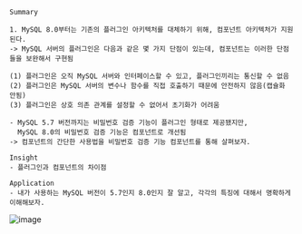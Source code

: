 

```
Summary

1. MySQL 8.0부터는 기존의 플러그인 아키텍처를 대체하기 위해, 컴포넌트 아키텍처가 지원된다.
-> MySQL 서버의 플러그인은 다음과 같은 몇 가지 단점이 있는데, 컴포넌트는 이러한 단점들을 보완해서 구현됨

(1) 플러그인은 오직 MySQL 서버와 인터페이스할 수 있고, 플러그인끼리는 통신할 수 없음
(2) 플러그인은 MySQL 서버의 변수나 함수를 직접 호출하기 때문에 안전하지 않음(캡슐화 안됨)
(3) 플러그인은 상호 의존 관계를 설정할 수 없어서 초기화가 어려움 

- MySQL 5.7 버전까지는 비밀번호 검증 기능이 플러그인 형태로 제공됐지만,
  MySQL 8.0의 비밀번호 검증 기능은 컴포넌트로 개선됨
-> 컴포넌트의 간단한 사용법을 비밀번호 검증 기능 컴포넌트를 통해 살펴보자. 

Insight
- 플러그인과 컴포넌트의 차이점

Application
- 내가 사용하는 MySQL 버전이 5.7인지 8.0인지 잘 알고, 각각의 특징에 대해서 명확하게 이해해보자. 

```
![image](https://github.com/LeeJaeYun7/real-mysql/assets/134198681/8fc8c861-ab3c-4fa8-ab68-d50b034f5a6d)
